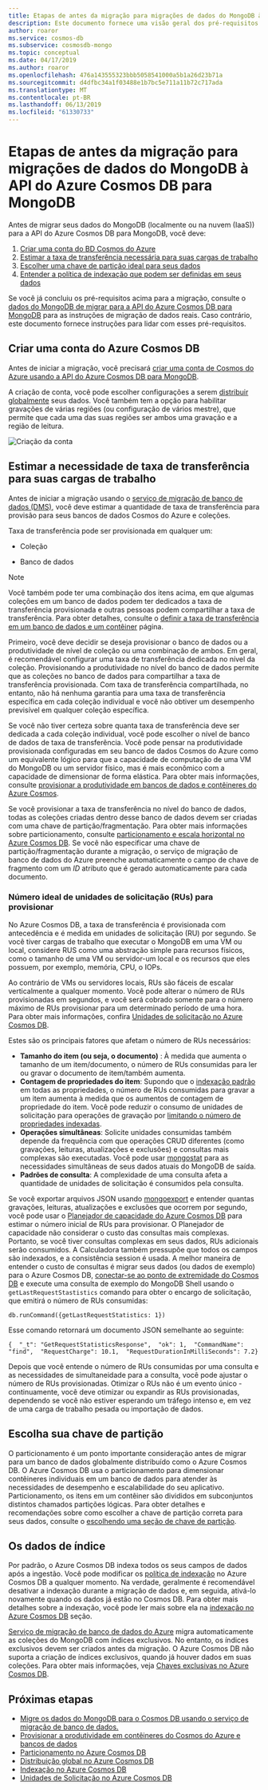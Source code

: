 ```yaml
---
title: Etapas de antes da migração para migrações de dados do MongoDB à API do Azure Cosmos DB para MongoDB
description: Este documento fornece uma visão geral dos pré-requisitos para uma migração de dados do MongoDB para o Cosmos DB.
author: roaror
ms.service: cosmos-db
ms.subservice: cosmosdb-mongo
ms.topic: conceptual
ms.date: 04/17/2019
ms.author: roaror
ms.openlocfilehash: 476a143555323bbb5058541000a5b1a26d23b71a
ms.sourcegitcommit: d4dfbc34a1f03488e1b7bc5e711a11b72c717ada
ms.translationtype: MT
ms.contentlocale: pt-BR
ms.lasthandoff: 06/13/2019
ms.locfileid: "61330733"
---
```

# <a name="pre-migration-steps-for-data-migrations-from-mongodb-to-azure-cosmos-dbs-api-for-mongodb"></a>Etapas de antes da migração para migrações de dados do MongoDB à API do Azure Cosmos DB para MongoDB

Antes de migrar seus dados do MongoDB (localmente ou na nuvem (IaaS)) para a API do Azure Cosmos DB para MongoDB, você deve:

1. [Criar uma conta do BD Cosmos do Azure](#create-account)
2. [Estimar a taxa de transferência necessária para suas cargas de trabalho](#estimate-throughput)
3. [Escolher uma chave de partição ideal para seus dados](#partitioning)
4. [Entender a política de indexação que podem ser definidas em seus dados](#indexing)

Se você já concluiu os pré-requisitos acima para a migração, consulte o [dados do MongoDB de migrar para a API do Azure Cosmos DB para MongoDB](../dms/tutorial-mongodb-cosmos-db.md) para as instruções de migração de dados reais. Caso contrário, este documento fornece instruções para lidar com esses pré-requisitos. 

## <a id="create-account"></a> Criar uma conta do Azure Cosmos DB 

Antes de iniciar a migração, você precisará [criar uma conta de Cosmos do Azure usando a API do Azure Cosmos DB para MongoDB](create-mongodb-dotnet.md). 

A criação de conta, você pode escolher configurações a serem [distribuir globalmente](distribute-data-globally.md) seus dados. Você também tem a opção para habilitar gravações de várias regiões (ou configuração de vários mestre), que permite que cada uma das suas regiões ser ambos uma gravação e a região de leitura.

![Criação da conta](./media/mongodb-pre-migration/account-creation.png)

## <a id="estimate-throughput"></a> Estimar a necessidade de taxa de transferência para suas cargas de trabalho

Antes de iniciar a migração usando o [serviço de migração de banco de dados (DMS)](../dms/dms-overview.md), você deve estimar a quantidade de taxa de transferência para provisão para seus bancos de dados Cosmos do Azure e coleções.

Taxa de transferência pode ser provisionada em qualquer um:

- Coleção

- Banco de dados

> [!NOTE]
> Você também pode ter uma combinação dos itens acima, em que algumas coleções em um banco de dados podem ter dedicados a taxa de transferência provisionada e outras pessoas podem compartilhar a taxa de transferência. Para obter detalhes, consulte o [definir a taxa de transferência em um banco de dados e um contêiner](set-throughput.md) página.
>

Primeiro, você deve decidir se deseja provisionar o banco de dados ou a produtividade de nível de coleção ou uma combinação de ambos. Em geral, é recomendável configurar uma taxa de transferência dedicada no nível da coleção. Provisionando a produtividade no nível do banco de dados permite que as coleções no banco de dados para compartilhar a taxa de transferência provisionada. Com taxa de transferência compartilhada, no entanto, não há nenhuma garantia para uma taxa de transferência específica em cada coleção individual e você não obtiver um desempenho previsível em qualquer coleção específica.

Se você não tiver certeza sobre quanta taxa de transferência deve ser dedicada a cada coleção individual, você pode escolher o nível de banco de dados de taxa de transferência. Você pode pensar na produtividade provisionada configuradas em seu banco de dados Cosmos do Azure como um equivalente lógico para que a capacidade de computação de uma VM do MongoDB ou um servidor físico, mas é mais econômico com a capacidade de dimensionar de forma elástica. Para obter mais informações, consulte [provisionar a produtividade em bancos de dados e contêineres do Azure Cosmos](set-throughput.md).

Se você provisionar a taxa de transferência no nível do banco de dados, todas as coleções criadas dentro desse banco de dados devem ser criadas com uma chave de partição/fragmentação. Para obter mais informações sobre particionamento, consulte [particionamento e escala horizontal no Azure Cosmos DB](partition-data.md). Se você não especificar uma chave de partição/fragmentação durante a migração, o serviço de migração de banco de dados do Azure preenche automaticamente o campo de chave de fragmento com um *ID* atributo que é gerado automaticamente para cada documento.

### <a name="optimal-number-of-request-units-rus-to-provision"></a>Número ideal de unidades de solicitação (RUs) para provisionar

No Azure Cosmos DB, a taxa de transferência é provisionada com antecedência e é medida em unidades de solicitação (RU) por segundo. Se você tiver cargas de trabalho que executar o MongoDB em uma VM ou local, considere RUS como uma abstração simple para recursos físicos, como o tamanho de uma VM ou servidor-um local e os recursos que eles possuem, por exemplo, memória, CPU, o IOPs. 

Ao contrário de VMs ou servidores locais, RUs são fáceis de escalar verticalmente a qualquer momento. Você pode alterar o número de RUs provisionadas em segundos, e você será cobrado somente para o número máximo de RUs provisionar para um determinado período de uma hora. Para obter mais informações, confira [Unidades de solicitação no Azure Cosmos DB](request-units.md).

Estes são os principais fatores que afetam o número de RUs necessários:
- **Tamanho do item (ou seja, o documento)** : À medida que aumenta o tamanho de um item/documento, o número de RUs consumidas para ler ou gravar o documento de item/também aumenta.
- **Contagem de propriedades do item**: Supondo que o [indexação padrão](index-overview.md) em todas as propriedades, o número de RUs consumidas para gravar a um item aumenta à medida que os aumentos de contagem de propriedade do item. Você pode reduzir o consumo de unidades de solicitação para operações de gravação por [limitando o número de propriedades indexadas](index-policy.md).
- **Operações simultâneas**: Solicite unidades consumidas também depende da frequência com que operações CRUD diferentes (como gravações, leituras, atualizações e exclusões) e consultas mais complexas são executadas. Você pode usar [mongostat](https://docs.mongodb.com/manual/reference/program/mongostat/) para as necessidades simultâneas de seus dados atuais do MongoDB de saída.
- **Padrões de consulta**: A complexidade de uma consulta afeta a quantidade de unidades de solicitação é consumidos pela consulta.

Se você exportar arquivos JSON usando [mongoexport](https://docs.mongodb.com/manual/reference/program/mongoexport/) e entender quantas gravações, leituras, atualizações e exclusões que ocorrem por segundo, você pode usar o [Planejador de capacidade do Azure Cosmos DB](https://www.documentdb.com/capacityplanner) para estimar o número inicial de RUs para provisionar. O Planejador de capacidade não considerar o custo das consultas mais complexas. Portanto, se você tiver consultas complexas em seus dados, RUs adicionais serão consumidos. A Calculadora também pressupõe que todos os campos são indexados, e a consistência session é usada. A melhor maneira de entender o custo de consultas é migrar seus dados (ou dados de exemplo) para o Azure Cosmos DB, [conectar-se ao ponto de extremidade do Cosmos DB](connect-mongodb-account.md) e execute uma consulta de exemplo do MongoDB Shell usando o `getLastRequestStastistics` comando para obter o encargo de solicitação, que emitirá o número de RUs consumidas:

`db.runCommand({getLastRequestStatistics: 1})`

Esse comando retornará um documento JSON semelhante ao seguinte:

```{  "_t": "GetRequestStatisticsResponse",  "ok": 1,  "CommandName": "find",  "RequestCharge": 10.1,  "RequestDurationInMilliSeconds": 7.2}```

Depois que você entende o número de RUs consumidas por uma consulta e as necessidades de simultaneidade para a consulta, você pode ajustar o número de RUs provisionadas. Otimizar o RUs não é um evento único - continuamente, você deve otimizar ou expandir as RUs provisionadas, dependendo se você não estiver esperando um tráfego intenso e, em vez de uma carga de trabalho pesada ou importação de dados.

## <a id="partitioning"></a>Escolha sua chave de partição
O particionamento é um ponto importante consideração antes de migrar para um banco de dados globalmente distribuído como o Azure Cosmos DB. O Azure Cosmos DB usa o particionamento para dimensionar contêineres individuais em um banco de dados para atender às necessidades de desempenho e escalabilidade do seu aplicativo. Particionamento, os itens em um contêiner são divididos em subconjuntos distintos chamados partições lógicas. Para obter detalhes e recomendações sobre como escolher a chave de partição correta para seus dados, consulte o [escolhendo uma seção de chave de partição](https://docs.microsoft.com/azure/cosmos-db/partitioning-overview#choose-partitionkey). 

## <a id="indexing"></a>Os dados de índice
Por padrão, o Azure Cosmos DB indexa todos os seus campos de dados após a ingestão. Você pode modificar os [política de indexação](index-policy.md) no Azure Cosmos DB a qualquer momento. Na verdade, geralmente é recomendável desativar a indexação durante a migração de dados e, em seguida, ativá-lo novamente quando os dados já estão no Cosmos DB. Para obter mais detalhes sobre a indexação, você pode ler mais sobre ela na [indexação no Azure Cosmos DB](index-overview.md) seção. 

[Serviço de migração de banco de dados do Azure](../dms/tutorial-mongodb-cosmos-db.md) migra automaticamente as coleções do MongoDB com índices exclusivos. No entanto, os índices exclusivos devem ser criados antes da migração. O Azure Cosmos DB não suporta a criação de índices exclusivos, quando já houver dados em suas coleções. Para obter mais informações, veja [Chaves exclusivas no Azure Cosmos DB](unique-keys.md).

## <a name="next-steps"></a>Próximas etapas
* [Migre os dados do MongoDB para o Cosmos DB usando o serviço de migração de banco de dados.](../dms/tutorial-mongodb-cosmos-db.md) 
* [Provisionar a produtividade em contêineres do Cosmos do Azure e bancos de dados](set-throughput.md)
* [Particionamento no Azure Cosmos DB](partition-data.md)
* [Distribuição global no Azure Cosmos DB](distribute-data-globally.md)
* [Indexação no Azure Cosmos DB](index-overview.md)
* [Unidades de Solicitação no Azure Cosmos DB](request-units.md)
